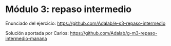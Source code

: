 # Módulo 3: repaso intermedio

Enunciado del ejercicio: https://github.com/Adalab/e-s3-repaso-intermedio

Solución aportada por Carlos: https://github.com/Adalab/g-m3-repaso-intermedio-manana
